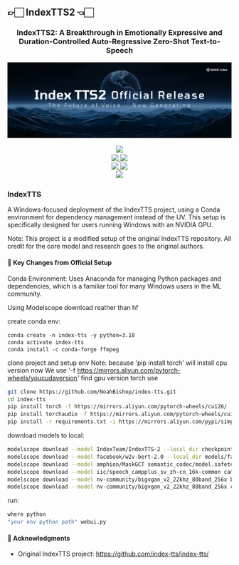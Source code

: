 ## 👉🏻 IndexTTS2 👈🏻

<center><h3>IndexTTS2: A Breakthrough in Emotionally Expressive and Duration-Controlled Auto-Regressive Zero-Shot Text-to-Speech</h3></center>

[![IndexTTS2](https://github.com/index-tts/index-tts/blob/main/assets/IndexTTS2_banner.png)](https://github.com/index-tts/index-tts/blob/main/assets/IndexTTS2_banner.png)

<div align="center">
  <a href='https://arxiv.org/abs/2506.21619'>
    <img src='https://img.shields.io/badge/ArXiv-2506.21619-red?logo=arxiv'/>
  </a>
  <br/>
  <a href='https://github.com/index-tts/index-tts'>
    <img src='https://img.shields.io/badge/GitHub-Code-orange?logo=github'/>
  </a>
  <a href='https://index-tts.github.io/index-tts2.github.io/'>
    <img src='https://img.shields.io/badge/GitHub-Demo-orange?logo=github'/>
  </a>
  <br/>
  <a href='https://huggingface.co/spaces/IndexTeam/IndexTTS-2-Demo'>
    <img src='https://img.shields.io/badge/HuggingFace-Demo-blue?logo=huggingface'/>
  </a>
  <a href='https://huggingface.co/IndexTeam/IndexTTS-2'>
    <img src='https://img.shields.io/badge/HuggingFace-Model-blue?logo=huggingface' />
  </a>
  <br/>
  <a href='https://modelscope.cn/models/IndexTeam/IndexTTS-2'>
    <img src='https://img.shields.io/badge/ModelScope-Model-purple?logo=modelscope'/>
  </a>
</div>


### IndexTTS

A Windows-focused deployment of the IndexTTS project, using a Conda environment for dependency management instead of the UV. This setup is specifically designed for users running Windows with an NVIDIA GPU.

Note: This project is a modified setup of the original IndexTTS repository. All credit for the core model and research goes to the original authors.

#### 🚀 Key Changes from Official Setup

Conda Environment: Uses Anaconda for managing Python packages and dependencies, which is a familiar tool for many Windows users in the ML community.

Using Modelscope download reather than hf

create conda env:

```
conda create -n index-tts -y python=3.10
conda activate index-tts
conda install -c conda-forge ffmpeg
```

clone project and setup env
Note: because 'pip install torch' will install cpu version now
We use '-f https://mirrors.aliyun.com/pytorch-wheels/youcudaversion' find gpu version torch
use 
```bash
git clone https://github.com/NoahBishop/index-tts.git
cd index-tts
pip install torch -f https://mirrors.aliyun.com/pytorch-wheels/cu126/
pip install torchaudio -f https://mirrors.aliyun.com/pytorch-wheels/cu126/
pip install -r requirements.txt -i https://mirrors.aliyun.com/pypi/simple/ --trusted-host=mirrors.aliyun.com
```

download models to local:

```bash
modelscope download --model IndexTeam/IndexTTS-2 --local_dir checkpoints
modelscope download --model facebook/w2v-bert-2.0 --local_dir models/facebook/w2v-bert-2.0
modelscope download --model amphion/MaskGCT semantic_codec/model.safetensors --local_dir models/amphion/MaskGCT
modelscope download --model iic/speech_campplus_sv_zh-cn_16k-common campplus_cn_common.bin --local_dir models/iic/speech_campplus_sv_zh-cn_16k-common
modelscope download --model nv-community/bigvgan_v2_22khz_80band_256x bigvgan_generator.pt --local_dir models/nv-community/bigvgan_v2_22khz_80band_256x
modelscope download --model nv-community/bigvgan_v2_22khz_80band_256x config.json --local_dir models/nv-community/bigvgan_v2_22khz_80band_256x
```

run:

```bash
where python
"your env python path" webui.py
```

#### 🙏 Acknowledgments

- Original IndexTTS project: https://github.com/index-tts/index-tts/
